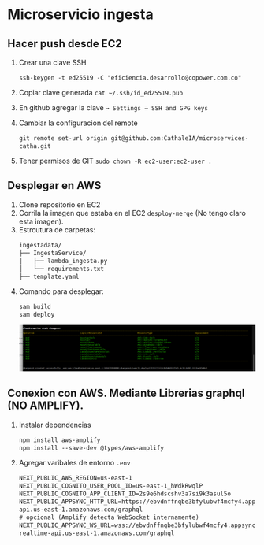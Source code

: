 # Microservicio ingesta

## Hacer push desde EC2

1. Crear una clave SSH
    ```
    ssh-keygen -t ed25519 -C "eficiencia.desarrollo@copower.com.co"
    ```
2. Copiar clave generada `cat ~/.ssh/id_ed25519.pub`

3. En github agregar la clave `→ Settings → SSH and GPG keys`

4. Cambiar la configuracion del remote
    ```
    git remote set-url origin git@github.com:CathaleIA/microservices-catha.git
    ```
5. Tener permisos de GIT `sudo chown -R ec2-user:ec2-user .`


## Desplegar en AWS
1. Clone repositorio en EC2
1. Corrila la imagen que estaba en el EC2 `desploy-merge` (No tengo claro esta imagen).
1. Estrcutura de carpetas:
    ```
    ingestadata/
    ├── IngestaService/
    │   ├── lambda_ingesta.py
    │   └── requirements.txt
    ├── template.yaml
    ```
1. Comando para desplegar:  
    ```
    sam build
    sam deploy
    ``` 
    ![recursos](img/resources-deployed.png)

## Conexion con AWS. Mediante Librerias graphql (NO AMPLIFY).

1. Instalar dependencias 
    ```
    npm install aws-amplify
    npm install --save-dev @types/aws-amplify
    ```

1. Agregar varibales de entorno `.env`
    ```
    NEXT_PUBLIC_AWS_REGION=us-east-1
    NEXT_PUBLIC_COGNITO_USER_POOL_ID=us-east-1_hWdkRwqlP
    NEXT_PUBLIC_COGNITO_APP_CLIENT_ID=2s9e6hdscshv3a7si9k3asul5o
    NEXT_PUBLIC_APPSYNC_HTTP_URL=https://ebvdnffnqbe3bfylubwf4mcfy4.appsync-api.us-east-1.amazonaws.com/graphql
    # opcional (Amplify detecta WebSocket internamente)
    NEXT_PUBLIC_APPSYNC_WS_URL=wss://ebvdnffnqbe3bfylubwf4mcfy4.appsync-realtime-api.us-east-1.amazonaws.com/graphql
    ```



